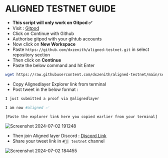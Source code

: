 **__ALIGNED TESTNET GUIDE__**
=
- __This script will only work on Gitpod ✅__
- Visit : [Gitpod](https://gitpod.io/workspaces)
- Click on Continue with Github
- Authorise gitpod with your gihtub accounts
- Now click on __New Workspace__
- Paste ```https://github.com/dxzenith/aligned-testnet.git``` in select repository section
- Then click on __Continue__
- Paste the below command and hit Enter
```bash
wget https://raw.githubusercontent.com/dxzenith/aligned-testnet/main/script.sh && chmod +x script.sh && ./script.sh
```
- Copy Alignedlayer Explorer link from terminal
- Post tweet in the below format :
```bash
I just submitted a proof via @alignedlayer

I am now #aligned ✅

[Paste the explorer link here you copied earlier from your terminal]
```
![Screenshot 2024-07-02 191248](https://github.com/dxzenith/aligned-testnet/assets/161211651/5f1ba6be-7c4a-497a-ab80-acc562c270dc)

- Then join Aligned layer Discord :  [Discord Link](http://discord.gg/alignedlayer)
- Share your tweet link in ```#🧪| testnet``` channel

![Screenshot 2024-07-02 184455](https://github.com/dxzenith/aligned-testnet/assets/161211651/85b6a931-3d3f-4f27-a814-83a4512a9572)
